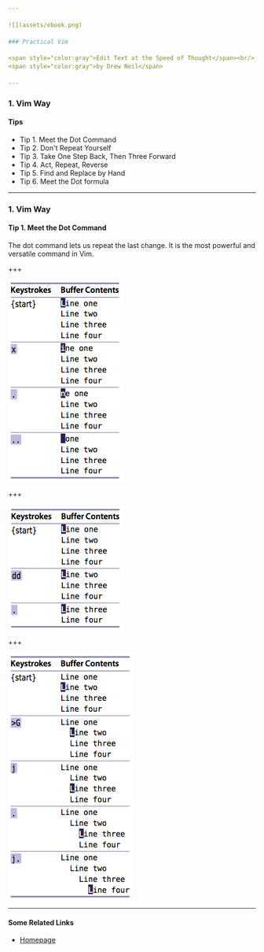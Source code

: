 ```yaml
---

![](assets/ebook.png)

### Practical Vim

<span style="color:gray">Edit Text at the Speed of Thought</span><br/>
<span style="color:gray">by Drew Neil</span>

---
```


### 1. Vim Way

#### Tips

  - Tip 1. Meet the Dot Command
  - Tip 2. Don't Repeat Yourself
  - Tip 3. Take One Step Back, Then Three Forward
  - Tip 4. Act, Repeat, Reverse
  - Tip 5. Find and Replace by Hand
  - Tip 6. Meet the Dot formula

---

### 1. Vim Way

#### Tip 1. Meet the Dot Command

The dot command lets us repeat the last change. It is the most powerful and versatile command in Vim.

+++

![](assets/screenshot_8627.png)

+++

![](assets/screenshot_8628.png)

+++

![](assets/screenshot_8629.png)

---

#### Some Related Links

- [Homepage]()

